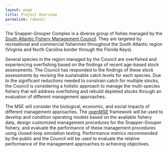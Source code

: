 ```yaml
---
layout: page
title: Project Overview
permalink: /about/
---
```


The Snapper-Grouper Complex is a diverse group of fishes managed by the [South Atlantic Fishery Management Council](https://safmc.net/). They  are targeted by recreational and commercial fishermen throughout the South Atlantic region (Virginia
and North Carolina border through the Florida Keys). 

Several species in the region managed by the Council are overfished and experiencing overfishing based on the findings of recent age-based
stock assessments. The Council has responded to the findings of these stock assessments by
revising the sustainable catch levels for each species. Due to the significant reductions needed to
constrain catch for multiple stocks, the Council is considering a holistic approach to manage the
multi-species fishery that will address overfishing and rebuild depleted stocks through an
evaluation of different management approaches.

The MSE will consider the biological, economic, and social
impacts of different management approaches. The [openMSE](https://openmse.com/) framework will be used to develop and condition operating models based on the available fishery data, design customized management procedures for the Snapper-Grouper fishery, and evaluate the performance of these management procedures using closed-loop simulation testing. Performance metrics recommended by the public and the Council will be used to evaluate the relative performance of the management approaches to achieving objectives.


